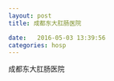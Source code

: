 ```yaml
--- 
layout: post 
title: 成都东大肛肠医院

date:   2016-05-03 13:39:56 
categories: hosp 
--- 
```

   
成都东大肛肠医院
